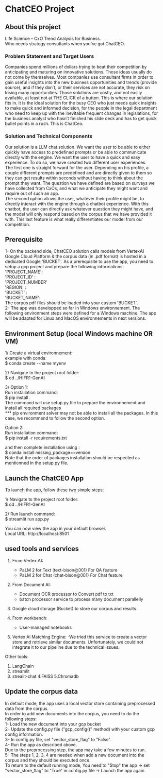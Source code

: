 # ChatCEO Project  

## About this project  
Life Science – CxO Trend Analysis for Business.  
Who needs strategy consultants when you’ve got ChatCEO.    

### Problem Statement and Target Users  

Companies spend millions of dollars trying to beat their competition by anticipating and maturing on innovative solutions. Those ideas usually do not come by themselves. Most companies use consultant firms in order to gain useful insights into the new business opportunities and trends (provide source), and if they don’t, or their services are not accurate, they risk on losing many opportunities. Those solutions are costly, and not easily available, at least not at THE CLICK of a button. This is where our solution fits in. It is the ideal solution for the busy CEO who just needs quick insights to make quick and informed decision, for the people in the legal department who need to keep up with the inevitable frequent changes in legislations, for the business analyst who hasn’t finished his slide deck and has to get quick bullet points in a rush. This is ChatCeo.  

### Solution and Technical Components    

Our solution is a LLM chat solution. We want the user to be able to either quickly have access to predefined prompts or be able to communicate directly with the engine. We want the user to have a quick and easy experience. To do so, we have created two different user experiences.  
The first one is straight forward for the user. Depending on his profile, a couple different prompts are predefined and are directly given to them so they can get results within seconds without having to think about the prompt they want. The question we have defined are based on surveys we have collected from CxOs, and what we anticipate they might want and require out of such an app.  
The second option allows the user, whatever their profile might be, to directly interact with the engine through a chatbot experience. With this chatbot, the user can directly ask whatever question they might have, and the model will only respond based on the corpus that we have provided it with. This last feature is what really differentiates our model from our competition.  
 
## Prerequisite
1- On the backend side, ChatCEO solution calls models from VertexAI Google Cloud Platform & the corpus data (in .pdf format) is hosted in a dedicated Google 'BUCKET'. As a prerequisite to use the app, you need to setup a gcp project and prepare the following informations:    
'PROJECT_NAME':  
'PROJECT_ID' :  
'PROJECT_NUMBER'  
'REGION' :  
'BUCKET' :  
'BUCKET_NAME':  
The corpus pdf files should be loaded into your custom 'BUCKET'.  
2- The app was developped so far in Windows environnement. The following environment steps were defined for a Windows machine. The app will be adapted for Linux and MacOS environnements in next versions.   

## Environment Setup (local Windows machine OR VM)  

1/ Create a virtual environnement:   
example with conda:  
    $ conda create --name myenv  

2/ Navigate to the project root folder:  
    $ cd ../HIFR1-GenAI  

3/ 
Option 1:    
Run installation command:  
    $ pip install .  
The command will use setup.py file to prepare the environnement and install all required packages  
*** pip environment solver may not be able to install all the packages. In this case, we recommend to follow the second option.  

Option 2:  
Run installation command:  
    $ pip install -r requirements.txt  

and then complete installation using :  
    $ conda install missing_package==version  
Note that the order of packages installation should be respected as mentionned in the setup.py file.   

## Launch the ChatCEO App  

To launch the app, follow these two simple steps:  

1/ Navigate to the project root folder:   
    $ cd ../HIFR1-GenAI  

2/ Run launch command:  
    $ streamlit run app.py  

You can now view the app in your default browser.  
Local URL: http://localhost:8501  
## used tools and services
1. From Vertex AI:
    - PaLM 2 for Text (text-bison@001) For QA feature
    - PaLM 2 for Chat (chat-bison@001) For Chat feature

2. From Document AI:
    - Document OCR processor to Convert pdf to txt
    - batch processor service to process many document parallelly 

3. Google cloud storage (Bucket) to store our corpus and results
   
4. From workbench:
   - User-managed notebooks

6. Vertex AI Matching Engine:
   -We tried this service to create a vector store and retrieve similar documents. Unfortunately, we could not integrate it to our pipeline due to the technical issues.

Other tools:
1. LangChain
2. streamlit
3. strealit-chat
4.FAISS
5.Chromadb

## Update the corpus data

In default mode, the app uses a local vector store containing preprocessed data from the corpus.  
In order to add new documents into the corpus, you need to do the following steps:  
1- Load the new document into your gcp bucket  
2- Update the config.py file ("gcp_config()" method) with your custom gcp config information.   
3- In config.py file, set "vector_store_flag" to "False".  
4- Run the app as described above.    
Due to the preprocessing step, the app may take a few minutes to run.   
5- The steps 1, 2, 3, 4 are needed when add a new document into the corpus and they should be executed once.  
To return to the default running mode, You need to "Stop" the app -> set "vector_store_flag" to "True" in config.py file -> Launch the app again.   
